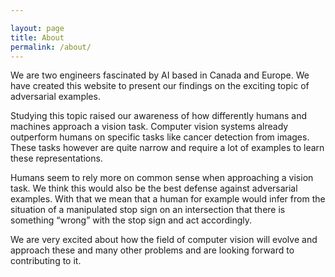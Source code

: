 ```yaml
---

layout: page
title: About
permalink: /about/
---
```


We are two engineers fascinated by AI based in Canada and Europe. We have created this website to present our findings on the exciting topic of adversarial examples.

Studying this topic raised our awareness of how differently humans and machines approach a vision task. Computer vision systems already outperform humans on specific tasks like cancer detection from images. These tasks however are quite narrow and require a lot of examples to learn these representations. 

Humans seem to rely more on common sense when approaching a vision task. We think this would also be the best defense against adversarial examples. With that we mean that a human for example would infer from the situation of a manipulated stop sign on an intersection that there is something “wrong” with the stop sign and act accordingly.

We are very excited about how the field of computer vision will evolve and approach these and many other problems and are looking forward to contributing to it.
